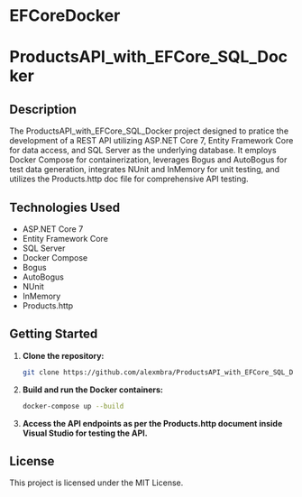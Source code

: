 # EFCoreDocker

# ProductsAPI_with_EFCore_SQL_Docker

## Description

The ProductsAPI_with_EFCore_SQL_Docker project designed to pratice the development of a REST API utilizing ASP.NET Core 7, Entity Framework Core for data access, and SQL Server as the underlying database. It employs Docker Compose for containerization, leverages Bogus and AutoBogus for test data generation, integrates NUnit and InMemory for unit testing, and utilizes the Products.http doc file for comprehensive API testing.

## Technologies Used

- ASP.NET Core 7
- Entity Framework Core
- SQL Server
- Docker Compose
- Bogus
- AutoBogus
- NUnit
- InMemory
- Products.http

## Getting Started

1. **Clone the repository:**
    ```bash
    git clone https://github.com/alexmbra/ProductsAPI_with_EFCore_SQL_Docker.git
    ```

2. **Build and run the Docker containers:**
    ```bash
    docker-compose up --build
    ```

3. **Access the API endpoints as per the Products.http document inside Visual Studio for testing the API.**


## License

This project is licensed under the MIT License.
